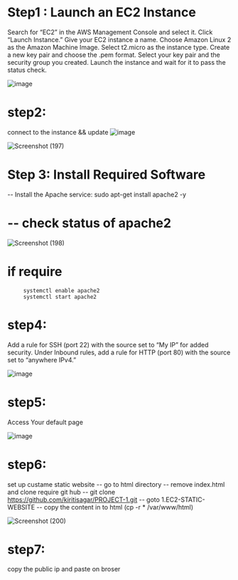 # Step1 : Launch an EC2 Instance
Search for “EC2” in the AWS Management Console and select it.
Click “Launch Instance.”
Give your EC2 instance a name.
Choose Amazon Linux 2 as the Amazon Machine Image.
Select t2.micro as the instance type.
Create a new key pair and choose the .pem format.
Select your key pair and the security group you created.
Launch the instance and wait for it to pass the status check.

![image](https://github.com/user-attachments/assets/acd049b6-4941-4c30-82b0-5e4fe30c5bc9)

# step2:
connect to the instance && update
![image](https://github.com/user-attachments/assets/c2fe75c1-1d02-4058-bd8a-4e1d36ad7e13)

![Screenshot (197)](https://github.com/user-attachments/assets/8ad989e2-e4b6-4e25-bf0a-07b707ae8672)


# Step 3: Install Required Software

-- Install the Apache service:
sudo apt-get install apache2 -y

# -- check status of apache2
![Screenshot (198)](https://github.com/user-attachments/assets/d765b165-90a4-4db1-a5a8-1fcad8170a2b)

# if require 
         systemctl enable apache2
         systemctl start apache2


# step4:
Add a rule for SSH (port 22) with the source set to “My IP” for added security.
Under Inbound rules, add a rule for HTTP (port 80) with the source set to “anywhere IPv4.”

![image](https://github.com/user-attachments/assets/8315c797-6de3-4a16-a684-7d007222d4c0)

# step5:
Access Your default page


![image](https://github.com/user-attachments/assets/b56f2ef3-da43-4aa0-8958-15ef1b7cba6f)


# step6:
set up custame static website
-- go to html directory
-- remove index.html and clone require git hub
-- git clone https://github.com/kiritisagar/PROJECT-1.git
-- goto 1.EC2-STATIC-WEBSITE 
-- copy the content in to html (cp -r * /var/www/html)

![Screenshot (200)](https://github.com/user-attachments/assets/4368f117-f6af-4ceb-8022-ce9ca81984f4)

# step7:
copy the public ip and paste on broser

